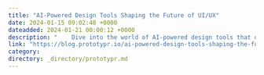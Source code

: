 ```yaml
---
title: "AI-Powered Design Tools Shaping the Future of UI/UX"
date: 2024-01-15 09:02:48 +0000
dateadded: 2024-01-21 00:00:12 +0000
description: "    Dive into the world of AI-powered design tools that define the next era of UI/UX, enhancing our skills and turning us into little creative…  Continue reading on Prototypr »  "
link: "https://blog.prototypr.io/ai-powered-design-tools-shaping-the-future-of-ui-ux-3e931105e3c0?source=rss----eb297ea1161a---4"
category:
directory: _directory/prototypr.md
---
```

